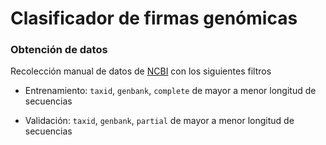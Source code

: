 # Clasificador de firmas genómicas


### Obtención de datos

Recolección manual de datos de [NCBI](https://www.ncbi.nlm.nih.gov/labs/virus/vssi/#/) con los siguientes filtros

- Entrenamiento: `taxid`, `genbank`, `complete` de mayor a menor longitud de secuencias

- Validación: `taxid`, `genbank`, `partial` de mayor a menor longitud de secuencias


